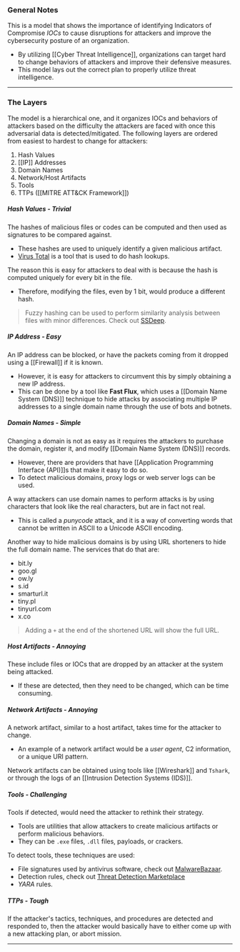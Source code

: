 ### General Notes

This is a model that shows the importance of identifying Indicators of Compromise *IOCs* to cause disruptions for attackers and improve the cybersecurity posture of an organization.
- By utilizing [[Cyber Threat Intelligence]], organizations can target hard to change behaviors of attackers and improve their defensive measures.
- This model lays out the correct plan to properly utilize threat intelligence. 

---
### The Layers

The model is a hierarchical one, and it organizes IOCs and behaviors of attackers based on the difficulty the attackers are faced with once this adversarial data is detected/mitigated. The following layers are ordered from easiest to hardest to change for attackers:
1. Hash Values
2. [[IP]] Addresses
3. Domain Names
4. Network/Host Artifacts
5. Tools
6. TTPs ([[MITRE ATT&CK Framework]])

##### Hash Values - Trivial

The hashes of malicious files or codes can be computed and then used as signatures to be compared against.
- These hashes are used to uniquely identify a given malicious artifact.
- [Virus Total](https://www.virustotal.com/gui/home/upload) is a tool that is used to do hash lookups.

The reason this is easy for attackers to deal with is because the hash is computed uniquely for every bit in the file.
- Therefore, modifying the files, even by 1 bit, would produce a different hash.

> Fuzzy hashing can be used to perform similarity analysis between files with minor differences. Check out [SSDeep](https://ssdeep-project.github.io/ssdeep/index.html).

##### IP Address - Easy

An IP address can be blocked, or have the packets coming from it dropped using a [[Firewall]] if it is known.
- However, it is easy for attackers to circumvent this by simply obtaining a new IP address.
- This can be done by a tool like **Fast Flux**, which uses a [[Domain Name System (DNS)]] technique to hide attacks by associating multiple IP addresses to a single domain name through the use of bots and botnets.

##### Domain Names - Simple

Changing a domain is not as easy as it requires the attackers to purchase the domain, register it, and modify [[Domain Name System (DNS)]] records.
- However, there are providers that have [[Application Programming Interface (API)]]s that make it easy to do so.
- To detect malicious domains, proxy logs or web server logs can be used.

A way attackers can use domain names to perform attacks is by using characters that look like the real characters, but are in fact not real.
- This is called a *punycode* attack, and it is a way of converting words that cannot be written in ASCII to a Unicode ASCII encoding.

Another way to hide malicious domains is by using URL shorteners to hide the full domain name. The services that do that are:
- bit.ly
- goo.gl
- ow.ly
- s.id
- smarturl.it
- tiny.pl
- tinyurl.com
- x.co

> Adding a `+` at the end of the shortened URL will show the full URL.

##### Host Artifacts - Annoying

These include files or IOCs that are dropped by an attacker at the system being attacked.
- If these are detected, then they need to be changed, which can be time consuming.

##### Network Artifacts - Annoying

A network artifact, similar to a host artifact, takes time for the attacker to change.
- An example of a network artifact would be a *user agent*, C2 information, or a unique URI pattern.

Network artifacts can be obtained using tools like [[Wireshark]] and `Tshark`, or through the logs of an [[Intrusion Detection Systems (IDS)]].

##### Tools - Challenging

Tools if detected, would need the attacker to rethink their strategy.
- Tools are utilities that allow attackers to create malicious artifacts or perform malicious behaviors.
- They can be `.exe` files, `.dll` files, payloads, or crackers.

To detect tools, these techniques are used:
- File signatures used by antivirus software, check out [MalwareBazaar](https://bazaar.abuse.ch/).
- Detection rules, check out [Threat Detection Marketplace](https://tdm.socprime.com/)
- *YARA* rules.

##### TTPs - Tough

If the attacker's tactics, techniques, and procedures are detected and responded to, then the attacker would basically have to either come up with a new attacking plan, or abort mission.

---
